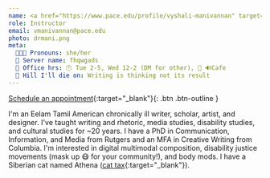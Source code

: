 ```yaml
---
name: <a href="https://www.pace.edu/profile/vyshali-manivannan" target="_blank">Dr. Vyshali Manivannan (Dr. Mani)</a>
role: Instructor
email: vmanivannan@pace.edu
photo: drmani.png
meta:
  🧑🏾‍🏫 Pronouns: she/her
  🥸 Server name: fhqwgads
  🏢 Office hrs: 🕛 Tue 2-5, Wed 12-2 (DM for other), 📍 🔊Cafe
  🌋 Hill I'll die on: Writing is thinking not its result
---
```


[Schedule an appointment](https://zcal.co/drmani/office-hrs){:target="_blank"}{: .btn .btn-outline }

I'm an Eelam Tamil American chronically ill writer, scholar, artist, and designer. I've taught writing and rhetoric, media studies, disability studies, and cultural studies for ~20 years. I have a PhD in Communication, Information, and Media from Rutgers and an MFA in Creative Writing from Columbia. I'm interested in digital multimodal composition, disability justice movements (mask up 😷 for your community!), and body mods. I have a Siberian cat named Athena ([cat tax](/ws297y/assets/images/cat_tax.jpg){:target="_blank"}).
